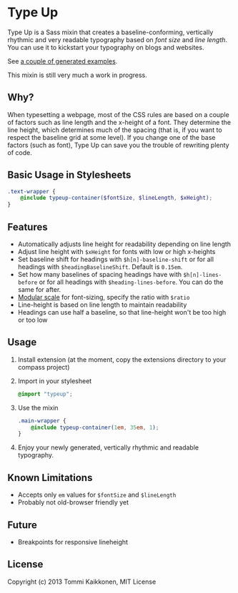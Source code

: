 # Type Up

Type Up is a Sass mixin that creates a baseline-conforming, vertically rhythmic and very readable typography based on <em>font size</em> and <em>line length</em>. You can use it to kickstart your typography on blogs and websites.

See [a couple of generated examples](http://tommikaikkonen.github.com/type-up/).

This mixin is still very much a work in progress.

## Why?

When typesetting a webpage, most of the CSS rules are based on a couple of factors such as line length and the x-height of a font. They determine the line height, which determines much of the spacing (that is, if you want to respect the baseline grid at some level). If you change one of the base factors (such as font), Type Up can save you the trouble of rewriting plenty of code.

## Basic Usage in Stylesheets

```scss
.text-wrapper {
	@include typeup-container($fontSize, $lineLength, $xHeight);
}
```


## Features

* Automatically adjusts line height for readability depending on line length
* Adjust line height with `$xHeight` for fonts with low or high x-heights
* Set baseline shift for headings with `$h[n]-baseline-shift` or for all headings with `$headingBaselineShift`. Default is `0.15em`.
* Set how many baselines of spacing headings have with `$h[n]-lines-before` or for all headings with `$heading-lines-before`. You can do the same for after.
* [Modular scale](http://modularscale.com/) for font-sizing, specify the ratio with `$ratio`
* Line-height is based on line length to maintain readability
* Headings can use half a baseline, so that line-height won't be too high or too low

## Usage

1. Install extension (at the moment, copy the extensions directory to your compass project)
2. Import in your stylesheet
	```scss
	@import "typeup";
	```

3. Use the mixin
	```scss
	.main-wrapper {
		@include typeup-container(1em, 35em, 1);
	}
	```

4. Enjoy your newly generated, vertically rhythmic and readable typography.

## Known Limitations

* Accepts only `em` values for `$fontSize` and `$lineLength`
* Probably not old-browser friendly yet

## Future

* Breakpoints for responsive lineheight

## License

Copyright (c) 2013 Tommi Kaikkonen,
MIT License